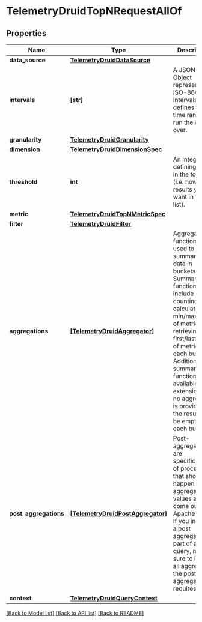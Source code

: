 # TelemetryDruidTopNRequestAllOf

## Properties
Name | Type | Description | Notes
------------ | ------------- | ------------- | -------------
**data_source** | [**TelemetryDruidDataSource**](TelemetryDruidDataSource.md) |  | 
**intervals** | **[str]** | A JSON Object representing ISO-8601 Intervals. This defines the time ranges to run the query over. | 
**granularity** | [**TelemetryDruidGranularity**](TelemetryDruidGranularity.md) |  | 
**dimension** | [**TelemetryDruidDimensionSpec**](TelemetryDruidDimensionSpec.md) |  | 
**threshold** | **int** | An integer defining the N in the topN (i.e. how many results you want in the top list). | 
**metric** | [**TelemetryDruidTopNMetricSpec**](TelemetryDruidTopNMetricSpec.md) |  | 
**filter** | [**TelemetryDruidFilter**](TelemetryDruidFilter.md) |  | [optional] 
**aggregations** | [**[TelemetryDruidAggregator]**](TelemetryDruidAggregator.md) | Aggregation functions are used to summarize data in buckets. Summarization functions include counting rows, calculating the min/max/sum of metrics and retrieving the first/last value of metrics for each bucket. Additional summarization functions are available with extensions. If no aggregator is provided, the results will be empty for each bucket. | [optional] 
**post_aggregations** | [**[TelemetryDruidPostAggregator]**](TelemetryDruidPostAggregator.md) | Post-aggregations are specifications of processing that should happen on aggregated values as they come out of Apache Druid. If you include a post aggregation as part of a query, make sure to include all aggregators the post-aggregator requires. | [optional] 
**context** | [**TelemetryDruidQueryContext**](TelemetryDruidQueryContext.md) |  | [optional] 

[[Back to Model list]](../README.md#documentation-for-models) [[Back to API list]](../README.md#documentation-for-api-endpoints) [[Back to README]](../README.md)


